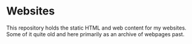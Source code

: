 # Websites

This repository holds the static HTML and web content for my websites. Some of it quite old and here primarily as an archive of webpages past.

